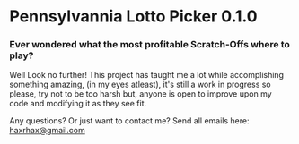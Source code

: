 # Pennsylvannia Lotto Picker 0.1.0

### Ever wondered what the most profitable Scratch-Offs where to play?

Well Look no further! This project  has taught me a lot while accomplishing something amazing, (in my eyes atleast), it's still a work in progress so please, try not to be too harsh but, anyone is open to improve upon my code and modifying it as they see fit.

Any questions? Or just want to contact me?
Send all emails here: haxrhax@gmail.com
